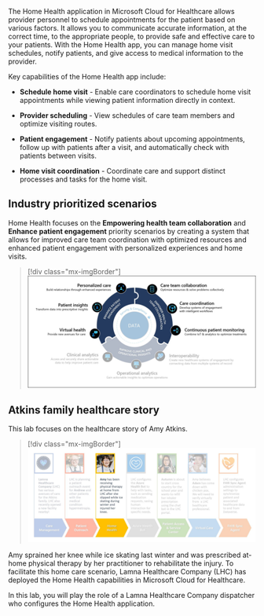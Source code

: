The Home Health application in Microsoft Cloud for Healthcare allows provider personnel to schedule appointments for the patient based on various factors. It allows you to communicate accurate information, at the correct time, to the appropriate people, to provide safe and effective care to your patients. With the Home Health app, you can manage home visit schedules, notify patients, and give access to medical information to the provider.

Key capabilities of the Home Health app include:

-   **Schedule home visit** - Enable care coordinators to schedule home visit appointments while viewing patient information directly in context.

-   **Provider scheduling** - View schedules of care team members and optimize visiting routes.

-   **Patient engagement** - Notify patients about upcoming appointments, follow up with patients after a visit, and automatically check with patients between visits.

-   **Home visit coordination** - Coordinate care and support distinct processes and tasks for the home visit.

## Industry prioritized scenarios

Home Health focuses on the **Empowering health team collaboration** and **Enhance patient engagement** priority scenarios by creating a system that allows for improved care team coordination with optimized resources and enhanced patient engagement with personalized experiences and home visits.

> [!div class="mx-imgBorder"]
> [![Screenshot of a diagram showing health team collaboration.](../media/collaboration.png)](../media/collaboration.png#lightbox)

## Atkins family healthcare story

This lab focuses on the healthcare story of Amy Atkins.

> [!div class="mx-imgBorder"]
> [![Screenshot of a diagram showing the home health story of Amy Atkins.](../media/home-health.png)](../media/home-health.png#lightbox)

Amy sprained her knee while ice skating last winter and was prescribed at-home physical therapy by her practitioner to rehabilitate the injury. To facilitate this home care scenario, Lamna Healthcare Company (LHC) has deployed the Home Health capabilities in Microsoft Cloud for Healthcare.

In this lab, you will play the role of a Lamna Healthcare Company dispatcher who configures the Home Health application.
